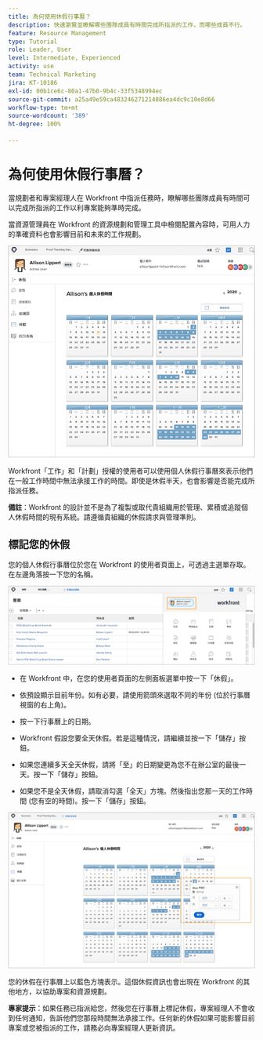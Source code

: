 ```yaml
---
title: 為何使用休假行事曆？
description: 快速瀏覽並瞭解哪些團隊成員有時間完成所指派的工作，而哪些成員不行。
feature: Resource Management
type: Tutorial
role: Leader, User
level: Intermediate, Experienced
activity: use
team: Technical Marketing
jira: KT-10186
exl-id: 00b1ce6c-80a1-47b0-9b4c-33f5348994ec
source-git-commit: a25a49e59ca483246271214886ea4dc9c10e8d66
workflow-type: tm+mt
source-wordcount: '389'
ht-degree: 100%

---
```


# 為何使用休假行事曆？

當規劃者和專案經理人在 Workfront 中指派任務時，瞭解哪些團隊成員有時間可以完成所指派的工作以利專案能夠準時完成。

當資源管理員在 Workfront 的資源規劃和管理工具中檢閱配置內容時，可用人力的準確資料也會影響目前和未來的工作規劃。

![ PTO 行事曆](assets/pto_01.png)

Workfront「工作」和「計劃」授權的使用者可以使用個人休假行事曆來表示他們在一般工作時間中無法承接工作的時間。即使是休假半天，也會影響是否能完成所指派任務。

**備註**：Workfront 的設計並不是為了複製或取代貴組織用於管理、累積或追蹤個人休假時間的現有系統。請遵循貴組織的休假請求與管理準則。


## 標記您的休假

您的個人休假行事曆位於您在 Workfront 的使用者頁面上，可透過主選單存取。在左邊角落按一下您的名稱。

![在主選單中的使用者名稱](assets/pto_02.png)

* 在 Workfront 中，在您的使用者頁面的左側面板選單中按一下「休假」。

* 依預設顯示目前年份。如有必要，請使用箭頭來選取不同的年份 (位於行事曆視窗的右上角)。

* 按一下行事曆上的日期。

* Workfront 假設您要全天休假。若是這種情況，請繼續並按一下「儲存」按鈕。

* 如果您連續多天全天休假，請將「至」的日期變更為您不在辦公室的最後一天。按一下「儲存」按鈕。

* 如果您不是全天休假，請取消勾選「全天」方塊。然後指出您那一天的工作時間 (您有空的時間)。按一下「儲存」按鈕。

![在個人行事曆中標記休假](assets/pto_03.png)

您的休假在行事曆上以藍色方塊表示。這個休假資訊也會出現在 Workfront 的其他地方，以協助專案和資源規劃。

**專家提示**：如果任務已指派給您，然後您在行事曆上標記休假，專案經理人不會收到任何通知，告訴他們您那段時間無法承接工作。任何新的休假如果可能影響目前專案或您被指派的工作，請務必向專案經理人更新資訊。
